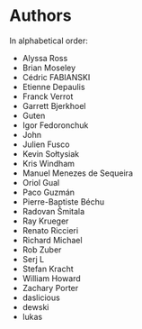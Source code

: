 # Authors

In alphabetical order:

  * Alyssa Ross
  * Brian Moseley
  * Cédric FABIANSKI
  * Etienne Depaulis
  * Franck Verrot
  * Garrett Bjerkhoel
  * Guten
  * Igor Fedoronchuk
  * John
  * Julien Fusco
  * Kevin Sołtysiak
  * Kris Windham
  * Manuel Menezes de Sequeira
  * Oriol Gual
  * Paco Guzmán
  * Pierre-Baptiste Béchu
  * Radovan Šmitala
  * Ray Krueger
  * Renato Riccieri
  * Richard Michael
  * Rob Zuber
  * Serj L
  * Stefan Kracht
  * William Howard
  * Zachary Porter
  * daslicious
  * dewski
  * lukas